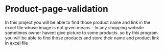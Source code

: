 # Product-page-validation
In this project you will be able to find those product name and link in the excel file whose image is not given 
means - In any shopping website sometimes owner havent give picture to some products. 
so by this program you will be able to find those products and store their name and product link in excel file
